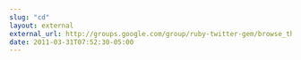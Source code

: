 ```yaml
---
slug: "cd"
layout: external
external_url: http://groups.google.com/group/ruby-twitter-gem/browse_thread/thread/db890c6099fa958b?hl=en
date: 2011-03-31T07:52:30-05:00
---
```

